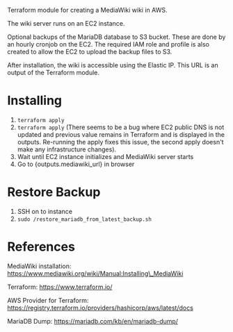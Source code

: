 Terraform module for creating a MediaWiki wiki in AWS.

The wiki server runs on an EC2 instance.

Optional backups of the MariaDB database to S3 bucket. These are done by an hourly cronjob on
the EC2. The required IAM role and profile is also created to allow the EC2 to upload the backup
files to S3.

After installation, the wiki is accessible using the Elastic IP. This URL is an output of the
Terraform module.

# Installing

1. `terraform apply`
1. `terraform apply` (There seems to be a bug where EC2 public DNS is not updated and previous value remains in Terraform and is displayed in the outputs. Re-running the apply fixes this issue, the second apply doesn't make any infrastructure changes).
1. Wait until EC2 instance initializes and MediaWiki server starts
1. Go to {outputs.mediawiki\_url} in browser

# Restore Backup

1. SSH on to instance
1. `sudo /restore_mariadb_from_latest_backup.sh`

# References

MediaWiki installation: https://www.mediawiki.org/wiki/Manual:Installing\_MediaWiki

Terraform: https://www.terraform.io/

AWS Provider for Terraform: https://registry.terraform.io/providers/hashicorp/aws/latest/docs

MariaDB Dump: https://mariadb.com/kb/en/mariadb-dump/
